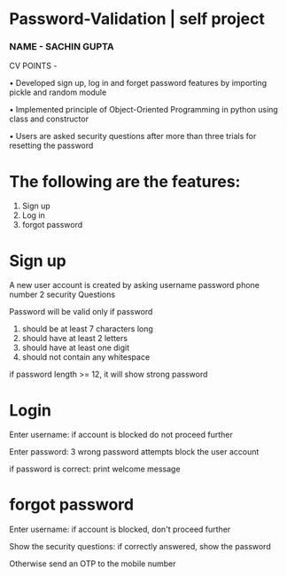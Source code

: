 # Password-Validation | self project 

### NAME - SACHIN GUPTA

CV POINTS -

•	Developed sign up, log in and forget password features by importing pickle and random module

•	Implemented principle of Object-Oriented Programming in python using class and constructor

•	Users are asked security questions after more than three trials for resetting the password


# The following are the features:
1. Sign up
2. Log in
3. forgot password

# Sign up
A new user account is created by asking
username
password
phone number
2 security Questions

Password will be valid only if password
1. should be at least 7 characters long
2. should have at least 2 letters
3. should have at least one digit
4. should not contain any whitespace

if password length >= 12, it will show strong password

# Login
Enter username:
if account is blocked do not proceed further

Enter password:
3 wrong password attempts
block the user account

if password is correct:
print welcome message

# forgot password
Enter username:
if account is blocked, don't proceed further

Show the security questions:
if correctly answered, show the password

Otherwise send an OTP to the mobile number
